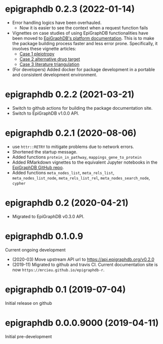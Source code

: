 # epigraphdb 0.2.3 (2022-01-14)

- Error handling logics have been overhauled.
  - Now it is easier to see the context when a request function fails
- Vignettes on case studies of using EpiGraphDB functionalities have been moved to [EpiGraphDB's platform documentation](https://docs.epigraphdb.org). This is to make the package building process faster and less error prone. Specifically, it involves these vignette articles:
  - [Case 1 pleiotropy](https://docs.epigraphdb.org/r-package/case-1-pleiotropy/)
  - [Case 2 alternative drug target](https://docs.epigraphdb.org/r-package/case-2-alt-drug-target/)
  - [Case 3 literature triangulation](https://docs.epigraphdb.org/r-package/case-3-literature-triangulation/)
- (For developers) Added docker for package development in a portable and consistent development environment.

# epigraphdb 0.2.2 (2021-03-21)

- Switch to github actions for building the package documentation site.
- Switch to EpiGraphDB v1.0.0 API.

# epigraphdb 0.2.1 (2020-08-06)

- use `httr::RETRY` to mitigate problems due to network errors.
- Shortened the startup message.
- Added functions `protein_in_pathway`, `mappings_gene_to_protein`
- Added RMarkdown vignettes to the equivalent Jupyter notebooks in the
  [EpiGraphDB GitHub repo](https://github.com/MRCIEU/epigraphdb).
- Added functions `meta_nodes_list`, `meta_rels_list`, `meta_nodes_list_node`, `meta_rels_list_rel`,
  `meta_nodes_search_node`, `cypher`

# epigraphdb 0.2 (2020-04-21)

- Migrated to EpiGraphDB v0.3.0 API.

# epigraphdb 0.1.0.9

Current ongoing development

- (2020-03) Move upstream API url to https://api.epigraphdb.org/v0.2.0
- (2019-11) Migrated to github and travis CI.
  Current documentation site is now `https://mrcieu.github.io/epigraphdb-r`.

# epigraphdb 0.1 (2019-07-04)

Initial release on github

# epigraphdb 0.0.0.9000 (2019-04-11)

Initial pre-development
